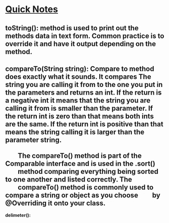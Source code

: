 # <u>Quick Notes</u>

<b>toString():</b> method is used to print out the methods data in text form.
Common practice is to override it and have it output depending on the method.
---
<b>compareTo(String string):</b> Compare to method does exactly what it sounds. It compares
The string you are calling it from to the one you put in the parameters and returns an int.
If the return is a negative int it means that the string you are calling it from is smaller than the 
parameter. If the return int is zero than that means both ints are the same. If the return int is 
positive than that means the string calling it is larger than the parameter string.
<br /><br />
&nbsp;&nbsp;&nbsp;&nbsp;&nbsp;&nbsp;&nbsp;&nbsp;The compareTo() method is part of the Comparable interface and is used in the .sort()
&nbsp;&nbsp;&nbsp;&nbsp;&nbsp;&nbsp;&nbsp;&nbsp;method comparing everything being sorted to one another and listed correctly. The
&nbsp;&nbsp;&nbsp;&nbsp;&nbsp;&nbsp;&nbsp;&nbsp;compareTo() method is commonly used to compare a string or object as you choose
&nbsp;&nbsp;&nbsp;&nbsp;&nbsp;&nbsp;&nbsp;&nbsp;by @Overriding it onto your class.
---
<b>delimeter():</b>